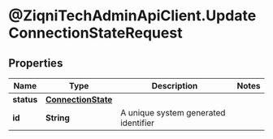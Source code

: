 # @ZiqniTechAdminApiClient.UpdateConnectionStateRequest

## Properties

Name | Type | Description | Notes
------------ | ------------- | ------------- | -------------
**status** | [**ConnectionState**](ConnectionState.md) |  | 
**id** | **String** | A unique system generated identifier | 


